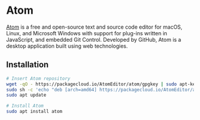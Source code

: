 # Atom

[Atom](https://atom.io) is a free and open-source text and source code editor for macOS, Linux, and Microsoft Windows
with support for plug-ins written in JavaScript, and embedded Git Control. Developed by GitHub, Atom is a desktop
application built using web technologies.

## Installation

```sh
# Insert Atom repository
wget -qO - https://packagecloud.io/AtomEditor/atom/gpgkey | sudo apt-key add -
sudo sh -c 'echo "deb [arch=amd64] https://packagecloud.io/AtomEditor/atom/any/ any main" > /etc/apt/sources.list.d/atom.list'
sudo apt update

# Install Atom
sudo apt install atom
```

